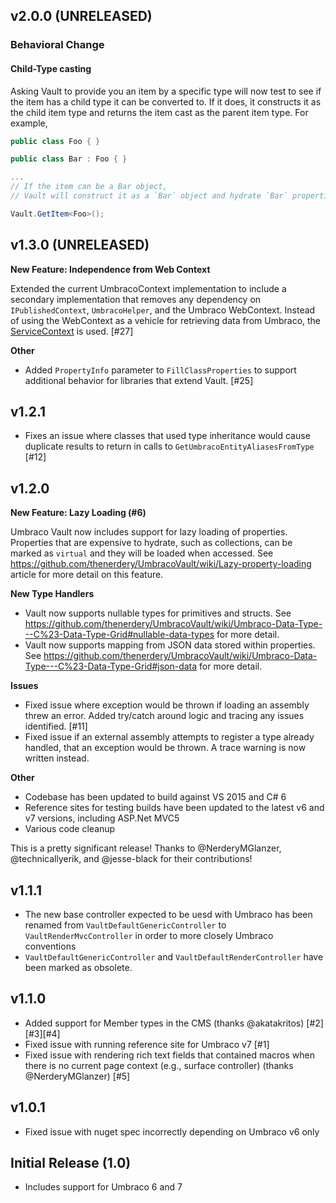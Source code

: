 ## v2.0.0 (UNRELEASED)

### Behavioral Change

#### Child-Type casting

Asking Vault to provide you an item by a specific type will now test to see if the item has a child type it can be converted to. If it does, it constructs it as the child item type and returns the item cast as the parent item type. For example,

```csharp
public class Foo { }

public class Bar : Foo { }

...
// If the item can be a Bar object, 
// Vault will construct it as a `Bar` object and hydrate `Bar` properties. 

Vault.GetItem<Foo>();
```

## v1.3.0 (UNRELEASED)

**New Feature: Independence from Web Context**

Extended the current UmbracoContext implementation to include a secondary implementation that removes any dependency on `IPublishedContext`, `UmbracoHelper`, and the Umbraco WebContext.  Instead of using the WebContext as a vehicle for retrieving data from Umbraco, the [ServiceContext](https://our.umbraco.org/documentation/Reference/Management/Services/) is used. [#27]

**Other**
 
 * Added `PropertyInfo` parameter to `FillClassProperties` to support additional behavior for libraries that extend Vault.  [#25]

## v1.2.1

 * Fixes an issue where classes that used type inheritance would cause duplicate results to return in calls to `GetUmbracoEntityAliasesFromType` [#12]

## v1.2.0

**New Feature: Lazy Loading (#6)**
 
Umbraco Vault now includes support for lazy loading of properties. Properties that are expensive to hydrate,
such as collections, can be marked as `virtual` and they will be loaded when accessed. See <https://github.com/thenerdery/UmbracoVault/wiki/Lazy-property-loading> article
for more detail on this feature.

**New Type Handlers**

 * Vault now supports nullable types for primitives and structs. See <https://github.com/thenerdery/UmbracoVault/wiki/Umbraco-Data-Type---C%23-Data-Type-Grid#nullable-data-types> for more detail.
 * Vault now supports mapping from JSON data stored within properties. See <https://github.com/thenerdery/UmbracoVault/wiki/Umbraco-Data-Type---C%23-Data-Type-Grid#json-data> for more detail.

**Issues**
 
 * Fixed issue where exception would be thrown if loading an assembly threw an error. Added try/catch around logic and tracing any issues identified. [#11]
 * Fixed issue if an external assembly attempts to register a type already handled, that an exception would be thrown. A trace warning is now written instead.

**Other**

 * Codebase has been updated to build against VS 2015 and C# 6
 * Reference sites for testing builds have been updated to the latest v6 and v7 versions, including ASP.Net MVC5
 * Various code cleanup

This is a pretty significant release! Thanks to @NerderyMGlanzer, @technicallyerik, and @jesse-black for their contributions!
 
## v1.1.1

 * The new base controller expected to be uesd with Umbraco has been renamed from `VaultDefaultGenericController` to `VaultRenderMvcController` in order to more closely
   Umbraco conventions
 * `VaultDefaultGenericController` and `VaultDefaultRenderController` have been marked as obsolete.

## v1.1.0

 * Added support for Member types in the CMS (thanks @akatakritos) [#2][#3][#4]
 * Fixed issue with running reference site for Umbraco v7 [#1]
 * Fixed issue with rendering rich text fields that contained macros when there is no current page context (e.g., surface controller) (thanks @NerderyMGlanzer) [#5]

## v1.0.1

 * Fixed issue with nuget spec incorrectly depending on Umbraco v6 only

## Initial Release (1.0)

 * Includes support for Umbraco 6 and 7
